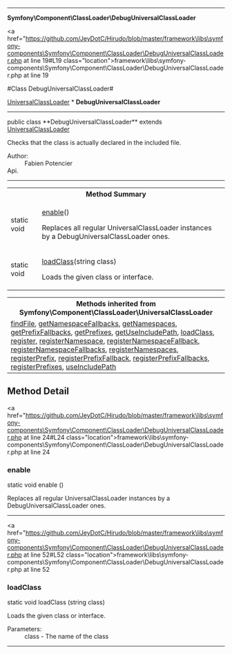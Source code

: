 
- - -

**Symfony\Component\ClassLoader\DebugUniversalClassLoader**


<a href="https://github.com/JeyDotC/Hirudo/blob/master/framework\libs\symfony-components\Symfony\Component\ClassLoader\DebugUniversalClassLoader.php at line 19#L19 class="location">framework\libs\symfony-components\Symfony\Component\ClassLoader\DebugUniversalClassLoader.php at line 19</a>

#Class DebugUniversalClassLoader#

<a href="https://github.com/JeyDotC/Hirudo-docs/blob/master/symfony/component/classloader/universalclassloader.html">UniversalClassLoader</a>
    * **DebugUniversalClassLoader**




- - -

<p class="signature">public  class **DebugUniversalClassLoader**
extends <a href="https://github.com/JeyDotC/Hirudo-docs/blob/master/symfony/component/classloader/universalclassloader.html">UniversalClassLoader</a>

</p>

<div class="comment" id="overview_description"><p>Checks that the class is actually declared in the included file.</p></div>

<dl>
<dt>Author:</dt>
<dd>Fabien Potencier <fabien@symfony.com></dd>
<dt>Api.</dt>
</dl>


- - -

<table id="summary_method">
<tr><th colspan="2">Method Summary</th></tr>
<tr>
<td><span class='k'>static </span> <span class='nx'>void</span></td>
<td class="description"><p class="name"><a href="#enable">enable</a>()</p><p class="description">Replaces all regular UniversalClassLoader instances by a DebugUniversalClassLoader ones.</p></td>
</tr>
<tr>
<td><span class='k'>static </span> <span class='nx'>void</span></td>
<td class="description"><p class="name"><a href="#loadclass">loadClass</a>(string class)</p><p class="description">Loads the given class or interface.</p></td>
</tr>
</table>

<table class="inherit">
<tr><th colspan="2">Methods inherited from Symfony\Component\ClassLoader\UniversalClassLoader</th></tr>
<tr><td><a href="https://github.com/JeyDotC/Hirudo-docs/blob/master/symfony/component/classloader/universalclassloader.html#findFile()">findFile</a>, <a href="https://github.com/JeyDotC/Hirudo-docs/blob/master/symfony/component/classloader/universalclassloader.html#getNamespaceFallbacks()">getNamespaceFallbacks</a>, <a href="https://github.com/JeyDotC/Hirudo-docs/blob/master/symfony/component/classloader/universalclassloader.html#getNamespaces()">getNamespaces</a>, <a href="https://github.com/JeyDotC/Hirudo-docs/blob/master/symfony/component/classloader/universalclassloader.html#getPrefixFallbacks()">getPrefixFallbacks</a>, <a href="https://github.com/JeyDotC/Hirudo-docs/blob/master/symfony/component/classloader/universalclassloader.html#getPrefixes()">getPrefixes</a>, <a href="https://github.com/JeyDotC/Hirudo-docs/blob/master/symfony/component/classloader/universalclassloader.html#getUseIncludePath()">getUseIncludePath</a>, <a href="https://github.com/JeyDotC/Hirudo-docs/blob/master/symfony/component/classloader/universalclassloader.html#loadClass()">loadClass</a>, <a href="https://github.com/JeyDotC/Hirudo-docs/blob/master/symfony/component/classloader/universalclassloader.html#register()">register</a>, <a href="https://github.com/JeyDotC/Hirudo-docs/blob/master/symfony/component/classloader/universalclassloader.html#registerNamespace()">registerNamespace</a>, <a href="https://github.com/JeyDotC/Hirudo-docs/blob/master/symfony/component/classloader/universalclassloader.html#registerNamespaceFallback()">registerNamespaceFallback</a>, <a href="https://github.com/JeyDotC/Hirudo-docs/blob/master/symfony/component/classloader/universalclassloader.html#registerNamespaceFallbacks()">registerNamespaceFallbacks</a>, <a href="https://github.com/JeyDotC/Hirudo-docs/blob/master/symfony/component/classloader/universalclassloader.html#registerNamespaces()">registerNamespaces</a>, <a href="https://github.com/JeyDotC/Hirudo-docs/blob/master/symfony/component/classloader/universalclassloader.html#registerPrefix()">registerPrefix</a>, <a href="https://github.com/JeyDotC/Hirudo-docs/blob/master/symfony/component/classloader/universalclassloader.html#registerPrefixFallback()">registerPrefixFallback</a>, <a href="https://github.com/JeyDotC/Hirudo-docs/blob/master/symfony/component/classloader/universalclassloader.html#registerPrefixFallbacks()">registerPrefixFallbacks</a>, <a href="https://github.com/JeyDotC/Hirudo-docs/blob/master/symfony/component/classloader/universalclassloader.html#registerPrefixes()">registerPrefixes</a>, <a href="https://github.com/JeyDotC/Hirudo-docs/blob/master/symfony/component/classloader/universalclassloader.html#useIncludePath()">useIncludePath</a></td></tr></table>

<h2 id="detail_method">Method Detail</h2>

<a href="https://github.com/JeyDotC/Hirudo/blob/master/framework\libs\symfony-components\Symfony\Component\ClassLoader\DebugUniversalClassLoader.php at line 24#L24 class="location">framework\libs\symfony-components\Symfony\Component\ClassLoader\DebugUniversalClassLoader.php at line 24</a>

<h3 id="enable()">enable</h3>
<span class='k'>static </span> <span class='nx'>void</span> <span class='nf'>enable</span> ()

<div class="details">
<p>Replaces all regular UniversalClassLoader instances by a DebugUniversalClassLoader ones.</p></div>

- - -


<a href="https://github.com/JeyDotC/Hirudo/blob/master/framework\libs\symfony-components\Symfony\Component\ClassLoader\DebugUniversalClassLoader.php at line 52#L52 class="location">framework\libs\symfony-components\Symfony\Component\ClassLoader\DebugUniversalClassLoader.php at line 52</a>

<h3 id="loadClass()">loadClass</h3>
<span class='k'>static </span> <span class='nx'>void</span> <span class='nf'>loadClass</span> (string class)

<div class="details">
<p>Loads the given class or interface.</p><dl>
<dt>Parameters:</dt>
<dd>class - The name of the class</dd>
</dl>
</div>

- - -

